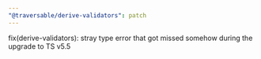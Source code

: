 ```yaml
---
"@traversable/derive-validators": patch
---
```


fix(derive-validators): stray type error that got missed somehow during the upgrade to TS v5.5
